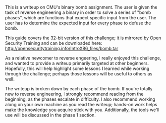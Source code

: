 This is a writeup on CMU's binary bomb assignment. The user is given the task of reverse engineering a binary in order to solve a series of "bomb phases", which are functions that expect specific input from the user. The user has to determine the expected input for every phase to defuse the bomb.

This guide covers the 32-bit version of this challenge; it is mirrored by Open Security Training and can be downloaded here:
http://opensecuritytraining.info/IntroX86_files/bomb.tar

As a relative newcomer to reverse engeering, I really enjoyed this challenge, and wanted to provide a writeup primarily targeted at other beginners. Hopefully, this will help highlight some lessons I learned while working through the challenge; perhaps those lessons will be useful to others as well.

The writeup is broken down by each phase of the bomb. If you're totally new to reverse engineering, I strongly recommend reading from the beginning, as the phases escalate in difficulty. I also recommend working along on your own machine as you read the writeup; hands-on work helps make the knowledge you acquire stick with you. Additionally, the tools we'll use will be discussed in the phase 1 section.
